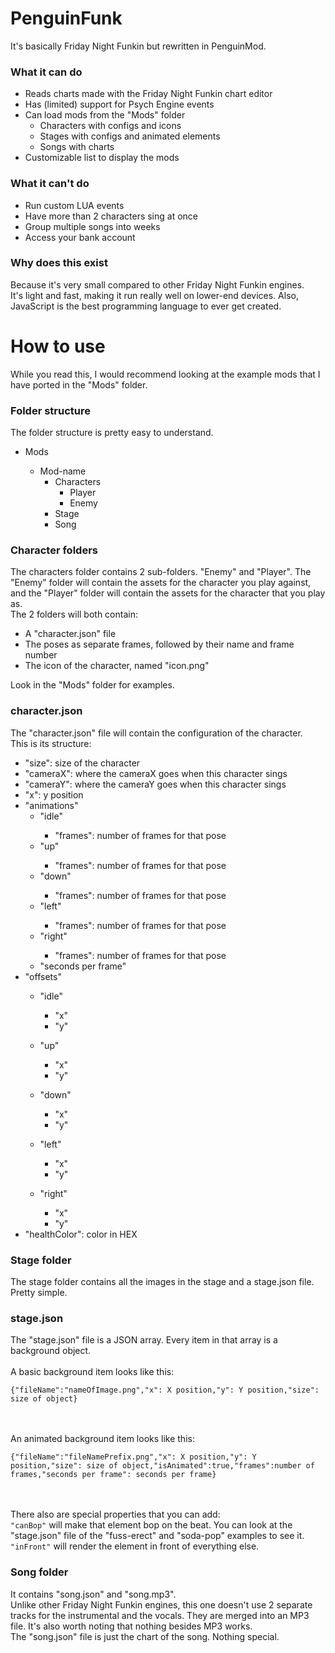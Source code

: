 # PenguinFunk
It's basically Friday Night Funkin but rewritten in PenguinMod.
### What it can do
<ul>
  <li>Reads charts made with the Friday Night Funkin chart editor</li>
  <li>Has (limited) support for Psych Engine events</li>
  <li>Can load mods from the "Mods" folder
    <ul>
      <li>Characters with configs and icons</li>
      <li>Stages with configs and animated elements</li>
      <li>Songs with charts</li>
    </ul>
  </li>
  <li>Customizable list to display the mods </li>
</ul>

### What it can't do
<ul>
  <li>Run custom LUA events</li>
  <li>Have more than 2 characters sing at once</li>
  <li>Group multiple songs into weeks</li>
  <li>Access your bank account</li>
</ul>

### Why does this exist
Because it's very small compared to other Friday Night Funkin engines.<br>
It's light and fast, making it run really well on lower-end devices. Also, JavaScript is the best programming language to ever get created.

# How to use
While you read this, I would recommend looking at the example mods that I have ported in the "Mods" folder.
### Folder structure
The folder structure is pretty easy to understand.<br>
<ul>
  <li>Mods</li>
  <ul>
  <li>Mod-name
    <ul>
      <li>Characters
    <ul>
      <li>Player</li>
      <li>Enemy</li>
    </ul>
  </li>
      <li>Stage</li>
      <li>Song</li>
    </ul>
  </li>
  </ul>
</ul>

### Character folders
The characters folder contains 2 sub-folders. "Enemy" and "Player". The "Enemy" folder will contain the assets for the character you play against, and the "Player" folder will contain the assets for the character that you play as.<br>
The 2 folders will both contain:
<ul>
  <li>A "character.json" file</li>
  <li>The poses as separate frames, followed by their name and frame number</li>
  <li>The icon of the character, named "icon.png"</li>
</ul>
Look in the "Mods" folder for examples.

### character.json
The "character.json" file will contain the configuration of the character.<br>
This is its structure:
<ul>
  <li>"size": size of the character</li>
  <li>"cameraX": where the cameraX goes when this character sings</li>
  <li>"cameraY": where the cameraY goes when this character sings</li>
  <li>"x": y position</li>
  <li>"animations"
    <ul>
      <li>"idle"</li>
      <ul>
      <li>"frames": number of frames for that pose</li>
      </ul>
      <li>"up"</li>
            <ul>
      <li>"frames": number of frames for that pose</li>
      </ul>
      <li>"down"</li>
            <ul>
      <li>"frames": number of frames for that pose</li>
      </ul>
      <li>"left"</li>
            <ul>
      <li>"frames": number of frames for that pose</li>
      </ul>
      <li>"right"</li>
            <ul>
      <li>"frames": number of frames for that pose</li>
      </ul>
      <li>"seconds per frame"</li>
    </ul>
  </li>
    <li>"offsets"</li>
    <ul>
    <li>"idle"</li>
    <ul>
    <li>"x"</li>
    <li>"y"</li>
    </ul>
    </ul>
    <ul>
    <li>"up"</li>
    <ul>
    <li>"x"</li>
    <li>"y"</li>
    </ul>
    </ul>
    <ul>
    <li>"down"</li>
    <ul>
    <li>"x"</li>
    <li>"y"</li>
    </ul>
    </ul>
    <ul>
    <li>"left"</li>
    <ul>
    <li>"x"</li>
    <li>"y"</li>
    </ul>
    </ul>
    <ul>
    <li>"right"</li>
    <ul>
    <li>"x"</li>
    <li>"y"</li>
    </ul>
    </ul>
    <li>"healthColor": color in HEX</li>
</ul>

### Stage folder
The stage folder contains all the images in the stage and a stage.json file. Pretty simple.

### stage.json
The "stage.json" file is a JSON array. Every item in that array is a background object.<br><br>
A basic background item looks like this:<br>
```
{"fileName":"nameOfImage.png","x": X position,"y": Y position,"size": size of object}
```
<br><br>
An animated background item looks like this:<br>
```
{"fileName":"fileNamePrefix.png","x": X position,"y": Y position,"size": size of object,"isAnimated":true,"frames":number of frames,"seconds per frame": seconds per frame}
```
<br><br>
There also are special properties that you can add:<br>
```"canBop"``` will make that element bop on the beat. You can look at the "stage.json" file of the "fuss-erect" and "soda-pop" examples to see it.<br>
```"inFront"``` will render the element in front of everything else.
### Song folder
It contains "song.json" and "song.mp3".<br>
Unlike other Friday Night Funkin engines, this one doesn't use 2 separate tracks for the instrumental and the vocals. They are merged into an MP3 file. It's also worth noting that nothing besides MP3 works.<br>
The "song.json" file is just the chart of the song. Nothing special.


<br>
<br>
<br>
<br>
<br>
<br>
<br>
<br>
<br>
<br>
<br>
<br>
<br>
<br>
<br>
<br>
<br>
<br>
<br>
<br>
<br>
<br>
<br>
<br>
<br>
<br>
<br>
<br>
<br>
<br>
<br>
<br>
<br>
<br>
<br>
<br>
<br>
<br>
<br>
<br>
<br>
<br>
<br>
<br>
<br>
<br>
<br>
<br>
<br>
<br>
<br>
<br>
<br>
<br>
<br>
<br>
<br>
<br>
<br>
<br>
<br>
<br>
<br>
<br>
<br>
<br>
<br>
<br>
<br>
<br>
<br>
<br>
<br>
<br>
<br>
<br>
<br>
<br>
<br>
<br>
<br>
<br>
<br>
<br>
<br>
<br>
<br>
<br>
<br>
<br>

[![cantaloupe](https://img.youtube.com/vi/mYiBdMnIT88/0.jpg)](https://www.youtube.com/watch?v=mYiBdMnIT88)
